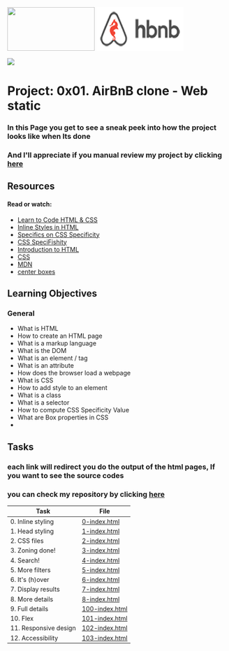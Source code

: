 
<img src="https://aceworldpub.com.ng/wp-content/uploads/2022/03/unnamed.png" width="200" height="100"> 
<img src="https://github.com/MASMIYEN/masmiyen.github.io/blob/master/hbnb_web/images/logo.png?raw=true" width="200" height="100"> 

![](https://raw.githubusercontent.com/MASMIYEN/masmiyen/master/LONG-LOGO-MASMIYEN.gif)

# Project: 0x01. AirBnB clone - Web static

### In this Page you get to see a sneak peek into how the project looks like when Its done
### And I'll appreciate if you manual review my project by clicking [here](Ready%20for%20manual%20review%20Now%20that%20you%20are%20ready%20to%20be%20reviewed,%20share%20your%20link%20to%20your%20peers.%20You%20can%20find%20some%20here.%20%20https://intranet.alxswe.com/corrections/20973345/correct) 
 

## Resources

#### Read or watch:

* [Learn to Code HTML & CSS](https://intranet.alxswe.com/rltoken/T9KyiA6_Tm3Ny6oTn08S-A)
* [Inline Styles in HTML](https://intranet.alxswe.com/rltoken/7NdYbImFNofpB_FXXn3otg)
* [Specifics on CSS Specificity](https://intranet.alxswe.com/rltoken/z_OTPFCjmhXJJi7KJqBCbQ)
* [CSS SpeciFishity](https://intranet.alxswe.com/rltoken/orI812cozq-yd2769VdM_w)
* [Introduction to HTML](https://intranet.alxswe.com/rltoken/okP4V3RxFXHkEcQo19AnuQ)
* [CSS](https://intranet.alxswe.com/rltoken/Ir8Ka59FO6Z_vJQ-gkSG_w)
* [MDN](https://intranet.alxswe.com/rltoken/BpSXtcWOGH0UT4XLCoQyJg)
* [center boxes](https://intranet.alxswe.com/rltoken/Tlje4XYwyZbUfHkQWGi1WQ)

## Learning Objectives

### General

* What is HTML
* How to create an HTML page
* What is a markup language
* What is the DOM
* What is an element / tag
* What is an attribute
* How does the browser load a webpage
* What is CSS
* How to add style to an element
* What is a class
* What is a selector
* How to compute CSS Specificity Value
* What are Box properties in CSS
* 
## Tasks
### each link will redirect you do the output of the html pages, If you want to see the source codes
### you can check my repository by clicking [here](https://github.com/MASMIYEN/AirBnB_clone/tree/main/web_static) 

| Task | File |
| ---- | ---- |
| 0. Inline styling | [0-index.html](./0-index.html) |
| 1. Head styling | [1-index.html](./1-index.html) |
| 2. CSS files | [2-index.html](./2-index.html)|
| 3. Zoning done! | [3-index.html](./3-index.html)
| 4. Search! | [4-index.html](./4-index.html)|
| 5. More filters | [5-index.html](./5-index.html) |
| 6. It's (h)over | [6-index.html](./6-index.html) |
| 7. Display results | [7-index.html](./7-index.html) |
| 8. More details | [8-index.html](./8-index.html) |
| 9. Full details | [100-index.html](./100-index.html) |
| 10. Flex | [101-index.html](./101-index.html) |
| 11. Responsive design | [102-index.html](./102-index.html) |
| 12. Accessibility | [103-index.html](./103-index.html) |





